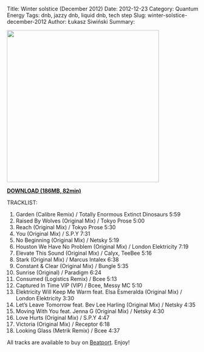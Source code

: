 Title: Winter solstice (December 2012)
Date: 2012-12-23
Category: Quantum Energy
Tags: dnb, jazzy dnb, liquid dnb, tech step
Slug: winter-solstice-december-2012
Author: Łukasz Siwiński
Summary: 

<!-- ### IMAGE ### -->
<a href ="https://drive.google.com/uc?export=download&id=0B_4_ynm06YZIQ3hqRTdwR1pnRUk" 
    title="DOWNLOAD" target="_blank">
    <img width="400" src="https://drive.google.com/uc?export=download&id=0BzB_BNja1f1KN0pPS0t2bjN0SW8" />
</a>

<a href ="https://drive.google.com/file/d/0B_4_ynm06YZIQ3hqRTdwR1pnRUk/edit?usp=sharing" 
    title="Quantum Energy - Winter solstice (December 2012)" target="_blank">
**DOWNLOAD (186MB, 82min)**
</a>

TRACKLIST:  

1. Garden (Calibre Remix) / Totally Enormous Extinct Dinosaurs 5:59
2. Raised By Wolves (Original Mix) / Tokyo Prose 5:00
3. Reach (Original Mix) / Tokyo Prose 5:30
4. You (Original Mix) / S.P.Y 7:31
5. No Beginning (Original Mix) / Netsky 5:19
6. Houston We Have No Problem (Original Mix) / London Elektricity 7:19
7. Elevate This Sound (Original Mix) / Calyx, TeeBee 5:16
8. Stark (Original Mix) / Marcus Intalex 6:38
9. Constant & Clear (Original Mix) / Bungle 5:35
10. Sunrise (Original) / Paradigm 6:24
11. Consumed (Logistics Remix) / Bcee 5:13
12. Captured In Time VIP (VIP) / Bcee, Messy MC 5:10
13. Elektricity Will Keep Me Warm feat. Elsa Esmeralda (Original Mix) / London Elektricity 3:30
14. Let’s Leave Tomorrow feat. Bev Lee Harling (Original Mix) / Netsky 4:35
15. Moving With You feat. Jenna G (Original Mix) / Netsky 4:30
16. Love Hurts (Original Mix) / S.P.Y 4:47
17. Victoria (Original Mix) / Receptor 6:18
18. Looking Glass (Metrik Remix) / Bcee 4:37

All tracks are available to buy on <a href="http://beatport.com" target="_blank">Beatport</a>.
Enjoy!